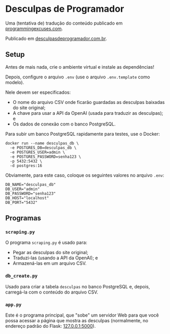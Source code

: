 # Desculpas de Programador

Uma (tentativa de) tradução do conteúdo publicado em [programmingexcuses.com](http://programmingexcuses.com/).

Publicado em [desculpasdeprogramador.com.br](https://www.desculpasdeprogramador.com.br/).

## Setup

Antes de mais nada, crie o ambiente virtual e instale as dependências!

Depois, configure o arquivo `.env` (use o arquivo `.env.template` como modelo).

Nele devem ser especificados:

* O nome do arquivo CSV onde ficarão guardadas as desculpas baixadas do site original;
* A chave para usar a API da OpenAI (usada para traduzir as desculpas); e
* Os dados de conexão com o banco PostgreSQL.

Para subir um banco PostgreSQL rapidamente para testes, use o Docker:

```shell
docker run --name desculpas_db \
  -e POSTGRES_DB=desculpas_db \
  -e POSTGRES_USER=admin \
  -e POSTGRES_PASSWORD=senha123 \
  -p 5432:5432 \
  -d postgres:16
```

Obviamente, para este caso, coloque os seguintes valores no arquivo `.env`:

```dotenv
DB_NAME="desculpas_db"
DB_USER="admin"
DB_PASSWORD="senha123"
DB_HOST="localhost"
DB_PORT="5432"
```

## Programas

### `scraping.py`

O programa `scraping.py` é usado para:

* Pegar as desculpas do site original;
* Traduzi-las (usando a API da OpenAI); e
* Armazená-las em um arquivo CSV.

### `db_create.py`

Usado para criar a tabela `desculpas` no banco PostgreSQL e, depois, carregá-la com o conteúdo do arquivo CSV.

### `app.py`

Este é o programa principal, que "sobe" um servidor Web para que você possa acessar a página que mostra as desculpas (normalmente, no endereço padrão do Flask: [127.0.0.1:5000](http://127.0.0.1:5000/)).
